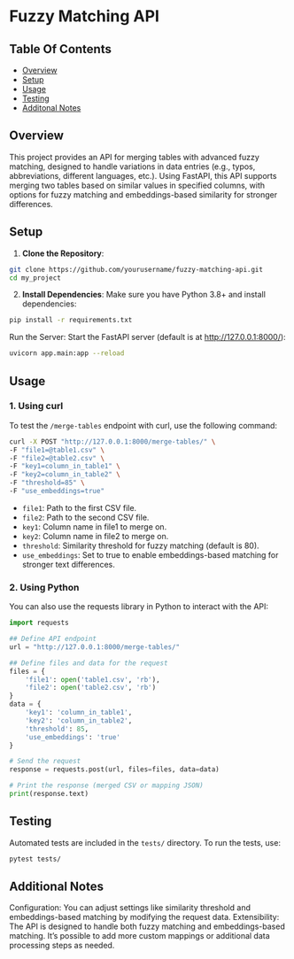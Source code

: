# Fuzzy Matching API

## Table Of Contents
- [Overview](#overview)
- [Setup](#setup)
- [Usage](#usage)
- [Testing](#testing)
- [Additonal Notes](#additional-notes)


## Overview
This project provides an API for merging tables with advanced fuzzy matching, designed to handle variations in data entries (e.g., typos, abbreviations, different languages, etc.). Using FastAPI, this API supports merging two tables based on similar values in specified columns, with options for fuzzy matching and embeddings-based similarity for stronger differences.


## Setup

1. **Clone the Repository**:
```bash
git clone https://github.com/yourusername/fuzzy-matching-api.git
cd my_project
```

2. **Install Dependencies**: Make sure you have Python 3.8+ and install dependencies:

```bash
pip install -r requirements.txt
```
Run the Server: Start the FastAPI server (default is at http://127.0.0.1:8000/):

```bash
uvicorn app.main:app --reload
```

## Usage
### 1. Using curl
To test the ```/merge-tables``` endpoint with curl, use the following command:

```bash
curl -X POST "http://127.0.0.1:8000/merge-tables/" \
-F "file1=@table1.csv" \
-F "file2=@table2.csv" \
-F "key1=column_in_table1" \
-F "key2=column_in_table2" \
-F "threshold=85" \
-F "use_embeddings=true"
```

- ```file1```: Path to the first CSV file.
- ```file2```: Path to the second CSV file.
- ```key1```: Column name in file1 to merge on.
- ```key2```: Column name in file2 to merge on.
- ```threshold```: Similarity threshold for fuzzy matching (default is 80).
- ```use_embeddings```: Set to true to enable embeddings-based matching for stronger text differences.
### 2. Using Python
You can also use the requests library in Python to interact with the API:
```python
import requests

## Define API endpoint
url = "http://127.0.0.1:8000/merge-tables/"

## Define files and data for the request
files = {
    'file1': open('table1.csv', 'rb'),
    'file2': open('table2.csv', 'rb')
}
data = {
    'key1': 'column_in_table1',
    'key2': 'column_in_table2',
    'threshold': 85,
    'use_embeddings': 'true'
}

# Send the request
response = requests.post(url, files=files, data=data)

# Print the response (merged CSV or mapping JSON)
print(response.text)
```

## Testing
Automated tests are included in the ```tests/``` directory. To run the tests, use:

```bash
pytest tests/
```

## Additional Notes
Configuration: You can adjust settings like similarity threshold and embeddings-based matching by modifying the request data.
Extensibility: The API is designed to handle both fuzzy matching and embeddings-based matching. It’s possible to add more custom mappings or additional data processing steps as needed.